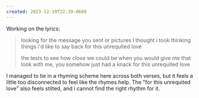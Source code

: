 ```yaml
---
created: 2023-12-19T22:39-0600
---
```


Working on the lyrics:

> looking for the message you sent
> or pictures I thought i took
> thinking things i'd like to say back
> for this unrequited love
> 
> the tests to see how close we could be
> when you would give me that look
> with me, you somehow just had a knack
> for this unrequited love

I managed to tie in a rhyming scheme here across both verses, but it feels a little too disconnected to feel like the rhymes help. The "for this unrequited love" also feels stilted, and i cannot find the right rhythm for it.
